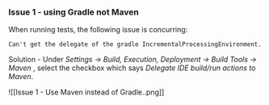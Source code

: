 ### Issue 1 - using Gradle not Maven
When running tests, the following issue is concurring:
```
Can't get the delegate of the gradle IncrementalProcessingEnvironment.
```

Solution - 
Under _Settings -> Build, Execution, Deployment -> Build Tools -> Maven_ , select the checkbox which says _Delegate IDE build/run actions to Maven_.

![[Issue 1 - Use Maven instead of Gradle..png]]